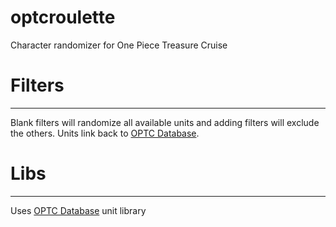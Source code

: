 # optcroulette
Character randomizer for One Piece Treasure Cruise

# Filters
---
Blank filters will randomize all available units and adding filters will exclude the others. Units link back to [OPTC Database](http://optc-db.github.io/).


# Libs
---
Uses [OPTC Database](http://optc-db.github.io/) unit library
